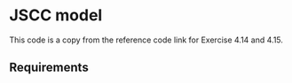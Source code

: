 # JSCC model
This code is a copy from the reference code link for Exercise 4.14 and 4.15.

## Requirements

